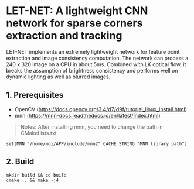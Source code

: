 # LET-NET: A lightweight CNN network for sparse corners extraction and tracking

LET-NET implements an extremely lightweight network for feature point extraction and image consistency computation. The network can process a 240 x 320 image on a CPU in about 5ms. Combined with LK optical flow, it breaks the assumption of brightness consistency and performs well on dynamic lighting as well as blurred images.


## 1. Prerequisites 

- OpenCV (https://docs.opencv.org/3.4/d7/d9f/tutorial_linux_install.html)
- mnn  (https://mnn-docs.readthedocs.io/en/latest/index.html)
> Notes: After installing mnn, you need to change the path in CMakeLists.txt

```
set(MNN "/home/moi/APP/include/mnn2" CACHE STRING "MNN library path")
```
## 2. Build 

```
mkdir build && cd build
cmake .. && make -j4
```

